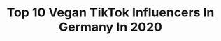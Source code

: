 ---
title: Top 10 Vegan TikTok Influencers In Germany In 2020
description: >-
  Find top vegan TikTok influencers in Germany in 2020. Most popular hashtags: #vegan #foryou #fyp #foryoupage.
platform: TikTok
hits: 72
text_top: Identify the most popular TikTok accounts on inBeat.
text_bottom: Our search engine holds 72 TikTok influencers like this in Germany for you to connect with.
profiles:
  - username: "herrtierfreund"
    fullname: >-
      Herr Tierfreund 🌱
    bio: >-
      Schreib mir auf Insta👆🏼 💚🐽Veganismus & Nachhaltigkeit🌱🌏 👩‍❤️‍👨 | L. 🔐💕
    location: "Germany"
    followers: 29200
    engagement: 1225
    commentsToLikes: 0.146619
    id: ckdnpaz32klgw0j23qtfxqgf3
    verified: false
    hashtags: "#vegandeutschland, #landwirt, #herrtierfreund, #massentierhaltung"
  - username: "brookemedusa"
    fullname: >-
      Brooke Medusa
    bio: >-
      •BabyWitch🧿 •Vegan 🌱 •Non Binary 🤍 •21🌙 •Pansexual
    location: "Germany"
    followers: 5855
    engagement: 1763
    commentsToLikes: 0.061602
    id: ckb0xm6esmne10j23m68hgfjl
    verified: false
    hashtags: "#foryoupage, #foryou, #vikingwitch, #loveandlight"
  - username: "endlich_zufrieden"
    fullname: >-
      Jasmin Heider
    bio: >-
      Schaut gerne bei Insta vorbei 🥰 ❤️ hier gehts um ❤️ Veganismus & Selbstliebe 🌸
    location: "Germany"
    followers: 149200
    engagement: 1127
    commentsToLikes: 0.025252
    id: ckdnulodonekq0j23p996ts5o
    verified: false
    hashtags: "#happy, #selflove, #birthday, #fyp"
  - username: "heike_chien"
    fullname: >-
      delfinius36
    bio: >-
      ❤️Ich liebe alle Tiere ❤️ 🌱 Go Vegan 🌱 ❤️ Comedy ❤️
    location: "Germany"
    followers: 30300
    engagement: 822
    commentsToLikes: 0.130658
    id: cka62tbe61d4h0i78ldqp0i9w
    verified: false
    hashtags: "#viralvideo, #veganteacher, #partner, #tierschutz"
  - username: "pedrofonte6"
    fullname: >-
      Pedro Pereira
    bio: >-
      vegan 12 years in a row Vegan4life Zielsetzung 1M💚🌱 paypal.me/pedrof6nte
    location: "Germany"
    followers: 42700
    engagement: 546
    commentsToLikes: 0.056214
    id: ckdnu6so1mr2j0j23o0axk32j
    verified: false
    hashtags: "#vegan, #parati, #yummyfeelgood, #dontsee"
  - username: "plantbasedcouple"
    fullname: >-
      Johanna & Lenni 🌻
    bio: >-
      a couple showing their love for vegan food💚 biz: plantbasedcouple@web.de
    location: "Germany"
    followers: 105700
    engagement: 1164
    commentsToLikes: 0.017367
    id: ck7zog9knjrxw0j78gaxosdbh
    verified: false
    hashtags: "#wholey, #couplegoals, #vegancouple, #veganfoodnews"
  - username: "veganewunder"
    fullname: >-
      Chris Washington
    bio: >-
      SCHREIB MIR AUF INSTA 👆🏽 🌿CEO OF VEGAN RECIPES🌿 🐷🐮🐔💚
    location: "Germany"
    followers: 153900
    engagement: 986
    commentsToLikes: 0.021343
    id: ckbfcyo0860r90j239ft3rqzk
    verified: false
    hashtags: "#pommes, #vegan, #veganerezepte, #vegetarisch"
  - username: "esra.elbasan"
    fullname: >-
      Esra.Elbasan
    bio: >-
      Heal from inside👁 Healthy vegan life Inspo Natural Skin care 🌱🌞🪐💗✨🍀
    location: "Germany"
    followers: 8163
    engagement: 653
    commentsToLikes: 0.045128
    id: ck80oqloojaw60j782kr35l53
    verified: false
    hashtags: "#detox, #spirituality, #healthyvegan, #reinehaut"
  - username: "mariaclaragroppler"
    fullname: >-
      mariaclaragroppler
    bio: >-
      VEGAN STAND UP COMEDIENNE JUNGFRAU Insta: mariaclaragroppler Live - Shows 👇🏼
    location: "Germany"
    followers: 41300
    engagement: 810
    commentsToLikes: 0.007785
    id: ck9gpc41v4gva0j78fbfmb6yg
    verified: false
    hashtags: "#quarantine, #sketch, #foryou, #fy"
  - username: "patricia.kraft"
    fullname: >-
      patriciakraft 
    bio: >-
      Fitness ▲ BODY ⓛ ⓞ ⓥ ⓔ ▲ Vegan Insta: @patriciakraft Gymshark🦈 & Foodspring🌱
    location: "Germany"
    followers: 143500
    engagement: 726
    commentsToLikes: 0.008584
    id: ckbl1blv7y73g0j230qffq4lg
    verified: false
    hashtags: "#foryou, #ocean, #lernenmittiktok, #fitness"
---